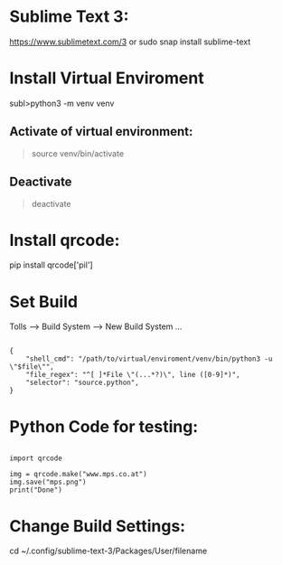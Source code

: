 # Sublime Text 3:
https://www.sublimetext.com/3
or
sudo snap install sublime-text



# Install Virtual Enviroment
subl>python3 -m venv venv


## Activate of virtual environment:
>source venv/bin/activate

## Deactivate
>deactivate

# Install qrcode:
pip install qrcode['pil']


# Set Build
Tolls --> Build System --> New Build System ...
<pre><code>
{
    "shell_cmd": "/path/to/virtual/enviroment/venv/bin/python3 -u \"$file\"",
    "file_regex": "^[ ]*File \"(...*?)\", line ([0-9]*)",
    "selector": "source.python",
}
</pre></code>


# Python Code for testing:
<pre><code>
import qrcode

img = qrcode.make("www.mps.co.at")
img.save("mps.png")
print("Done")
</pre></code>


# Change Build Settings:
cd ~/.config/sublime-text-3/Packages/User/filename
